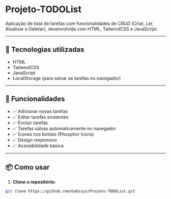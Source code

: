 # Projeto-TODOList

Aplicação de lista de tarefas com funcionalidades de *CRUD* (Criar, Ler, Atualizar e Deletar), desenvolvida com HTML, TailwindCSS e JavaScript.

---

## 🚀 Tecnologias utilizadas

- HTML
- TailwindCSS
- JavaScript
- LocalStorage (para salvar as tarefas no navegador)

---

## 🎯 Funcionalidades

- ✅ Adicionar novas tarefas
- ✅ Editar tarefas existentes
- ✅ Excluir tarefas
- ✅ Tarefas salvas automaticamente no navegador
- ✅ Ícones nos botões (Phosphor Icons)
- ✅ Design responsivo
- ✅ Acessibilidade básica

---

## 📦 Como usar

1. **Clone o repositório:**

```bash
git clone https://github.com/Gabssys/Projeto-TODOList.git
